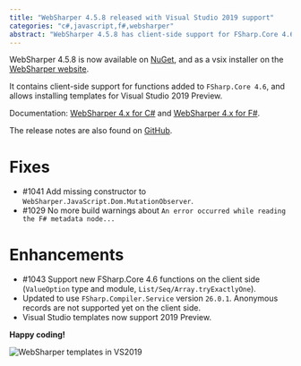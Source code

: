 ```yaml
---
title: "WebSharper 4.5.8 released with Visual Studio 2019 support"
categories: "c#,javascript,f#,websharper"
abstract: "WebSharper 4.5.8 has client-side support for FSharp.Core 4.6 functions and templates for VS2019"
---
```

WebSharper 4.5.8 is now available on [NuGet](https://www.nuget.org/packages/websharper), and as a vsix installer on the [WebSharper website](https://websharper.com/downloads).

It contains client-side support for functions added to `FSharp.Core 4.6`, and allows installing templates for Visual Studio 2019 Preview.

Documentation: [WebSharper 4.x for C#](https://developers.websharper.com/docs/v4.x/cs) and [WebSharper 4.x for F#](https://developers.websharper.com/docs/v4.x/fs).

The release notes are also found on [GitHub](https://github.com/dotnet-websharper/core/releases/tag/4.5.8.327).

# Fixes
* #1041 Add missing constructor to `WebSharper.JavaScript.Dom.MutationObserver`.
* #1029 No more build warnings about `An error occurred while reading the F# metadata node...`

# Enhancements
* #1043 Support new FSharp.Core 4.6 functions on the client side (`ValueOption` type and module, `List/Seq/Array.tryExactlyOne`).
* Updated to use `FSharp.Compiler.Service` version `26.0.1`. Anonymous records are not supported yet on the client side.
* Visual Studio templates now support 2019 Preview.

**Happy coding!**

![WebSharper templates in VS2019](https://i.imgur.com/Tn08xr6.jpg)